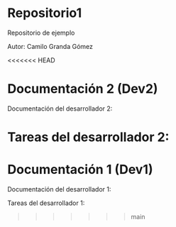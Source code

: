 # Repositorio1
Repositorio de ejemplo

Autor: Camilo Granda Gómez

<<<<<<< HEAD
# Documentación 2 (Dev2)
Documentación del desarrollador 2:

Tareas del desarrollador 2:
=======
# Documentación 1 (Dev1)
Documentación del desarrollador 1:

Tareas del desarrollador 1:
>>>>>>> main
